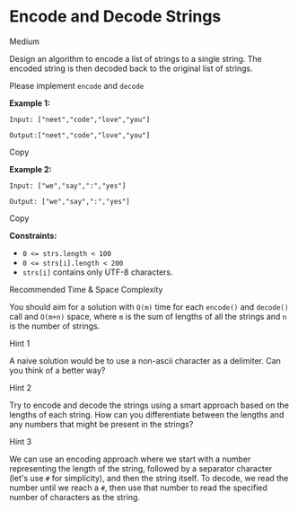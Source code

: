 Encode and Decode Strings
=========================

Medium

Design an algorithm to encode a list of strings to a single string. The encoded string is then decoded back to the original list of strings.

Please implement `encode` and `decode`

**Example 1:**

    Input: ["neet","code","love","you"]
    
    Output:["neet","code","love","you"]
    

Copy

**Example 2:**

    Input: ["we","say",":","yes"]
    
    Output: ["we","say",":","yes"]
    

Copy

**Constraints:**

* `0 <= strs.length < 100`
* `0 <= strs[i].length < 200`
* `strs[i]` contains only UTF-8 characters.

Recommended Time & Space Complexity

You should aim for a solution with `O(m)` time for each `encode()` and `decode()` call and `O(m+n)` space, where `m` is the sum of lengths of all the strings and `n` is the number of strings.

Hint 1

A naive solution would be to use a non-ascii character as a delimiter. Can you think of a better way?

Hint 2

Try to encode and decode the strings using a smart approach based on the lengths of each string. How can you differentiate between the lengths and any numbers that might be present in the strings?

Hint 3

We can use an encoding approach where we start with a number representing the length of the string, followed by a separator character (let's use `#` for simplicity), and then the string itself. To decode, we read the number until we reach a `#`, then use that number to read the specified number of characters as the string.
